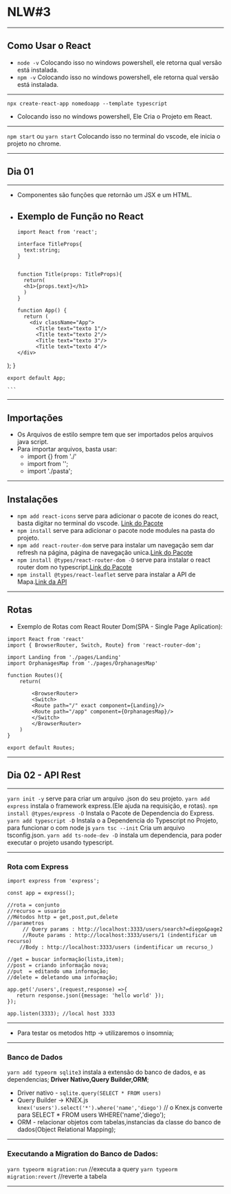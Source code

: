 # NLW#3
***
## Como Usar o React

- `node -v` Colocando isso no windows powershell, ele retorna qual versão está instalada.
- `npm -v` Colocando isso no windows powershell, ele retorna qual versão está instalada.

***

`npx create-react-app nomedoapp --template typescript`  
- Colocando isso no windows powershell, Ele Cria o Projeto em React.

***

`npm start` ou `yarn start` Colocando isso no terminal do vscode, ele inicia o projeto no chrome.

***
## Dia 01
***
- Componentes são funções que retornão um JSX e um HTML.

 - ## Exemplo de Função no React
	```
	import React from 'react';

	interface TitleProps{
	  text:string;
	}


	function Title(props: TitleProps){
	  return(
	  <h1>{props.text}</h1>
	  )
	}

	function App() {
	  return (
	    <div className="App">
	      <Title text="texto 1"/>
	      <Title text="texto 2"/>
	      <Title text="texto 3"/>
	      <Title text="texto 4"/>
    </div>
  );
}

	export default App;
	
	```
***
## Importações

- Os Arquivos de estilo sempre tem que ser importados pelos arquivos java script.
- Para importar arquivos, basta usar:
  - import {} from './'		
  - import from '';
  - import './pasta';
***
## Instalações
- `npm add react-icons` serve para adicionar o pacote de icones do react, basta digitar no terminal do vscode. [Link do Pacote](https://react-icons.github.io/)
- `npm install` serve para adicionar o pacote node modules na pasta do projeto.
- `npm add react-router-dom` serve para instalar um navegação sem dar refresh na página, página de navegação unica.[Link do Pacote](https://reactrouter.com/web/guides/quick-start)
- `npm install @types/react-router-dom -D` serve para instalar o react router dom no typescript.[Link do Pacote](https://www.npmjs.com/package/@types/react-router-dom)
- `npm install @types/react-leaflet` serve para instalar a API de Mapa.[Link da API](https://react-leaflet.js.org/)

***

## Rotas
- Exemplo de Rotas com React Router Dom(SPA - Single Page Aplication):
```
import React from 'react'
import { BrowserRouter, Switch, Route} from 'react-router-dom';

import Landing from './pages/Landing'
import OrphanagesMap from './pages/OrphanagesMap'

function Routes(){
    return(
        
        <BrowserRouter>
        <Switch>
        <Route path="/" exact component={Landing}/>
        <Route path="/app" component={OrphanagesMap}/>
        </Switch>
        </BrowserRouter>
    )
}

export default Routes;
```

***
## Dia 02 - API Rest
***
`yarn init -y` serve para criar um arquivo .json do seu projeto.
`yarn add express` instala o framework express.(Ele ajuda na requisição, e rotas).
`npm install @types/express -D` Instala o Pacote de Dependencia do Express.
`yarn add typescript -D` Instala o a Dependencia do Typescript no Projeto, para funcionar o com node js
`yarn tsc --init` Cria um arquivo tsconfig.json.
`yarn add ts-node-dev -D` instala um dependencia, para poder executar o projeto usando typescript.

***
### Rota com Express
```
import express from 'express';

const app = express();

//rota = conjunto
//recurso = usuario
//Métodos http = get,post,put,delete
//parametros
	 // Query params : http://localhost:3333/users/search?=diego&page2
	 //Route params : http://localhost:3333/users/1 (indentificar um recurso)
	//Body : http://localhost:3333/users (indentificar um recurso_)

//get = buscar informação(lista,item);
//post = criando informação nova;
//put  = editando uma informação;
//delete = deletando uma informação;

app.get('/users',(request,response) =>{
   return response.json({message: 'hello world' });
});

app.listen(3333); //local host 3333
```
***
- Para testar os metodos http -> utilizaremos o insomnia;
***
### Banco de Dados
`yarn add typeorm sqlite3` instala a extensão do banco de dados, e as dependencias;
 __Driver Nativo,Query Builder,ORM__;

- Driver nativo - `sqlite.query(SELECT * FROM users)`
- Query Builder -> KNEX.js `knex('users').select('*').where('name','diego')`
// o Knex.js converte para SELECT * FROM users WHERE('name','diego');
- ORM - relacionar objetos com tabelas,instancias da classe do banco de dados(Object Relational Mapping);
***
### Executando a Migration do Banco de Dados:
`yarn typeorm migration:run` //executa a query
`yarn typeorm migration:revert` //reverte a tabela
***





















